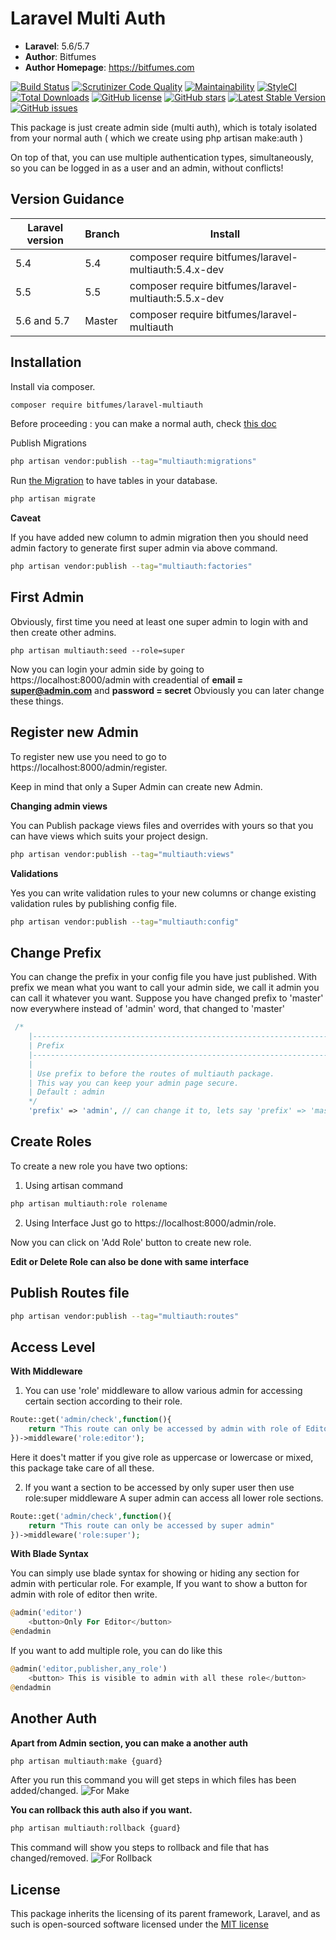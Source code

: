 # Laravel Multi Auth

- **Laravel**: 5.6/5.7
- **Author**: Bitfumes
- **Author Homepage**: https://bitfumes.com

[![Build Status](https://scrutinizer-ci.com/g/sarthaksavvy/laravel-multiauth/badges/build.png?b=master)](https://scrutinizer-ci.com/g/sarthaksavvy/laravel-multiauth/build-status/master)
[![Scrutinizer Code Quality](https://scrutinizer-ci.com/g/sarthaksavvy/laravel-multiauth/badges/quality-score.png?b=master)](https://scrutinizer-ci.com/g/sarthaksavvy/laravel-multiauth/?branch=master)
[![Maintainability](https://api.codeclimate.com/v1/badges/69d079cd52b7b2fb94c4/maintainability)](https://codeclimate.com/github/sarthaksavvy/laravel-multiauth/maintainability)
[![StyleCI](https://github.styleci.io/repos/143331251/shield?branch=master)](https://github.styleci.io/repos/143331251)
[![Total Downloads](https://poser.pugx.org/bitfumes/laravel-multiauth/downloads)](https://packagist.org/packages/bitfumes/laravel-multiauth)
[![GitHub license](https://img.shields.io/github/license/sarthaksavvy/laravel-multiauth.svg)](https://github.com/sarthaksavvy/laravel-multiauth/blob/master/LICENSE.md)
[![GitHub stars](https://img.shields.io/github/stars/sarthaksavvy/laravel-multiauth.svg)](https://github.com/sarthaksavvy/laravel-multiauth/stargazers)
[![Latest Stable Version](https://poser.pugx.org/bitfumes/laravel-multiauth/v/stable)](https://packagist.org/packages/bitfumes/laravel-multiauth)
[![GitHub issues](https://img.shields.io/github/issues/sarthaksavvy/laravel-multiauth.svg)](https://github.com/sarthaksavvy/laravel-multiauth/issues)

This package is just create admin side (multi auth), which is totaly isolated from your normal auth ( which we create using php artisan make:auth )

On top of that, you can use multiple authentication types, simultaneously, so you can be logged
in as a user and an admin, without conflicts!

## Version Guidance

| Laravel version | Branch | Install                                               |
| --------------- | ------ | ----------------------------------------------------- |
| 5.4             | 5.4    | composer require bitfumes/laravel-multiauth:5.4.x-dev |
| 5.5             | 5.5    | composer require bitfumes/laravel-multiauth:5.5.x-dev |
| 5.6 and 5.7     | Master | composer require bitfumes/laravel-multiauth           |

## Installation

Install via composer.

```bash
composer require bitfumes/laravel-multiauth
```

Before proceeding : you can make a normal auth, check [this doc](https://github.com/sarthaksavvy/laravel-multiauth#another-auth)

Publish Migrations

```bash
php artisan vendor:publish --tag="multiauth:migrations"
```

Run [the Migration](https://github.com/sarthaksavvy/laravel-multiauth/database/migrations/create_permission_tables.php) to have tables in your database.

```bash
php artisan migrate
```

**Caveat**

If you have added new column to admin migration then you should need admin factory to generate first super admin via above command.

```bash
php artisan vendor:publish --tag="multiauth:factories"
```

## First Admin

Obviously, first time you need at least one super admin to login with and then create other admins.

```
php artisan multiauth:seed --role=super
```

Now you can login your admin side by going to https://localhost:8000/admin with creadential of **email = super@admin.com** and **password = secret**
Obviously you can later change these things.

## Register new Admin

To register new use you need to go to https://localhost:8000/admin/register.

Keep in mind that only a Super Admin can create new Admin.

**Changing admin views**

You can Publish package views files and overrides with yours so that you can have views which suits your project design.

```bash
php artisan vendor:publish --tag="multiauth:views"
```

**Validations**

Yes you can write validation rules to your new columns or change existing validation rules by publishing config file.

```bash
php artisan vendor:publish --tag="multiauth:config"
```

## Change Prefix

You can change the prefix in your config file you have just published.
With prefix we mean what you want to call your admin side, we call it admin you can call it whatever you want.
Suppose you have changed prefix to 'master' now everywhere instead of 'admin' word, that changed to 'master'

```php
 /*
    |--------------------------------------------------------------------------
    | Prefix
    |--------------------------------------------------------------------------
    |
    | Use prefix to before the routes of multiauth package.
    | This way you can keep your admin page secure.
    | Default : admin
    */
    'prefix' => 'admin', // can change it to, lets say 'prefix' => 'master'
```

## Create Roles

To create a new role you have two options:

1. Using artisan command

```bash
php artisan multiauth:role rolename
```

2. Using Interface
   Just go to https://localhost:8000/admin/role.

Now you can click on 'Add Role' button to create new role.

**Edit or Delete Role can also be done with same interface**

## Publish Routes file

```bash
php artisan vendor:publish --tag="multiauth:routes"
```

## Access Level

**With Middleware**

1. You can use 'role' middleware to allow various admin for accessing certain section according to their role.

```php
Route::get('admin/check',function(){
    return "This route can only be accessed by admin with role of Editor"
})->middleware('role:editor');
```

Here it does't matter if you give role as uppercase or lowercase or mixed, this package take care of all these.

2. If you want a section to be accessed by only super user then use role:super middleware
   A super admin can access all lower role sections.

```php
Route::get('admin/check',function(){
    return "This route can only be accessed by super admin"
})->middleware('role:super');
```

**With Blade Syntax**

You can simply use blade syntax for showing or hiding any section for admin with perticular role.
For example, If you want to show a button for admin with role of editor then write.

```php
@admin('editor')
    <button>Only For Editor</button>
@endadmin
```

If you want to add multiple role, you can do like this

```php
@admin('editor,publisher,any_role')
    <button> This is visible to admin with all these role</button>
@endadmin
```

## Another Auth

**Apart from Admin section, you can make a another auth**

```php
php artisan multiauth:make {guard}
```

After you run this command you will get steps in which files has been added/changed.
![For Make](https://user-images.githubusercontent.com/41295276/44602450-4a4e2580-a7fd-11e8-858b-cac65c496908.png)

**You can rollback this auth also if you want.**

```php
php artisan multiauth:rollback {guard}
```

This command will show you steps to rollback and file that has changed/removed.
![For Rollback](https://user-images.githubusercontent.com/41295276/44602466-5508ba80-a7fd-11e8-9737-3711baecbbdb.png)

## License

This package inherits the licensing of its parent framework, Laravel, and as such is open-sourced
software licensed under the [MIT license](http://opensource.org/licenses/MIT)
